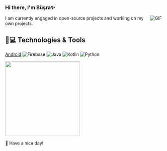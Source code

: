 ### Hi there, I'm Büşra✨

<img align="right" alt="GIF" src="https://media.giphy.com/media/RK5KD6UcUpAt92zZvt/giphy.gif" />

 I am currently engaged in open-source projects and working on my own projects.
## 🚀💻 Technologies & Tools

[Android](https://img.shields.io/badge/Android-05150C?style=flat-square&logo=android)
![Firebase](https://img.shields.io/badge/Firebase-black?style=flat-square&logo=firebase)
![Java](https://img.shields.io/badge/Java-orange?style=flat-square&logo=java)
![Kotlin]( https://img.shields.io/badge/Kotlin-black?style=flat-square&logo=kotlin)
![Python](https://img.shields.io/badge/-Python-black?style=flat-square&logo=Python)




<!--

 📫 If you'd like to get in touch, you can reach me
<a href="mailto:busrailerii@gmail.com" target="blank">
<img src="https://github.com/mahiiverse1/mahiiverse1/blob/main/Gmail_Logo_256px.png"   align="center"    alt="Busra Ileri" height="30" width="40"/>
</a>
<a href="https://www.linkedin.com/in/b%C3%BC%C5%9Fra-ileri/" target="blank"><img align="center"
      src="https://raw.githubusercontent.com/rahuldkjain/github-profile-readme-generator/master/src/images/icons/Social/linked-in-alt.svg"
      alt="Busra Ileri" height="30" width="40" /></a><t> 🐝  :sunny:

----
-->

<img width= "240" src= "https://pa1.narvii.com/6580/8098c6e9207376889eeb0532d9f5a0723c4d73f5_hq.gif"/>

 🌟 Have a nice day!




